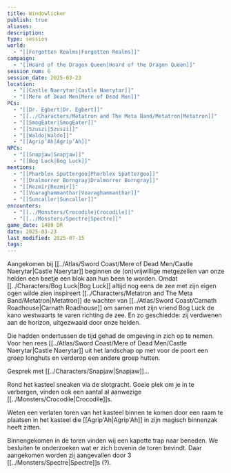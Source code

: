 ```yaml
---
title: Windowlicker
publish: true
aliases: 
description: 
type: session
world:
  - "[[Forgotten Realms|Forgotten Realms]]"
campaign:
  - "[[Hoard of the Dragon Queen|Hoard of the Dragon Queen]]"
session_num: 6
session_date: 2025-03-23
location:
  - "[[Castle Naerytar|Castle Naerytar]]"
  - "[[Mere of Dead Men|Mere of Dead Men]]"
PCs:
  - "[[Dr. Egbert|Dr. Egbert]]"
  - "[[../Characters/Metatron and The Meta Band/Metatron|Metatron]]"
  - "[[SmogEater|SmogEater]]"
  - "[[Szuszi|Szuszi]]"
  - "[[Waldo|Waldo]]"
  - "[[Agrip’Ah|Agrip’Ah]]"
NPCs:
  - "[[Snapjaw|Snapjaw]]"
  - "[[Bog Luck|Bog Luck]]"
mentions:
  - "[[Pharblex Spattergoo|Pharblex Spattergoo]]"
  - "[[Dralmorrer Borngray|Dralmorrer Borngray]]"
  - "[[Rezmir|Rezmir]]"
  - "[[Voaraghammanthar|Voaraghammanthar]]"
  - "[[Suncaller|Suncaller]]"
encounters:
  - "[[../Monsters/Crocodile|Crocodile]]"
  - "[[../Monsters/Spectre|Spectre]]"
game_date: 1489 DR
date: 2025-03-23
last_modified: 2025-07-15
tags: 
---
```


Aangekomen bij [[../Atlas/Sword Coast/Mere of Dead Men/Castle Naerytar|Castle Naerytar]] beginnen de (on)vrijwillige metgezellen van onze helden een beetje een blok aan hun been te worden. Omdat [[../Characters/Bog Luck|Bog Luck]] altijd nog eens de zee met zijn eigen ogen wilde zien inspireert [[../Characters/Metatron and The Meta Band/Metatron|Metatron]] de wachter van [[../Atlas/Sword Coast/Carnath Roadhouse|Carnath Roadhouse]] om samen met zijn vriend Bog Luck de kano westwaarts te varen richting de zee. En zo geschiedde: zij verdwenen aan de horizon, uitgezwaaid door onze helden. 

Die hadden ondertussen de tijd gehad de omgeving in zich op te nemen. Voor hen rees [[../Atlas/Sword Coast/Mere of Dead Men/Castle Naerytar|Castle Naerytar]] uit het landschap op met voor de poort een groep longhuts en verderop een andere groep hutten. 

Gesprek met [[../Characters/Snapjaw|Snapjaw]]...

Rond het kasteel sneaken via de slotgracht. Goeie plek om je in te verbergen, vinden ook een aantal al aanwezige  [[../Monsters/Crocodile|Crocodile]]s.

Weten een verlaten toren van het kasteel binnen te komen door een raam te plaatsen in het kasteel die [[Agrip'Ah|Agrip'Ah]] in zijn magisch binnenzak heeft zitten.

Binnengekomen in de toren vinden wij een kapotte trap naar beneden. We besluiten te onderzoeken wat er zich bovenin de toren bevindt. Daar aangekomen worden zij aangevallen door 3 [[../Monsters/Spectre|Spectre]]s (?).